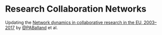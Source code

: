 # Research Collaboration Networks

Updating the [Network dynamics in collaborative research in the EU, 2003–2017](https://www.tandfonline.com/doi/full/10.1080/09654313.2019.1641187) by [@PABalland](https://github.com/PABalland) et al.
